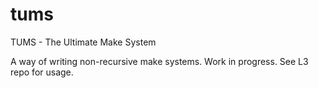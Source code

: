 # tums
TUMS - The Ultimate Make System

A way of writing non-recursive make systems. Work in progress. See L3 repo for usage.
